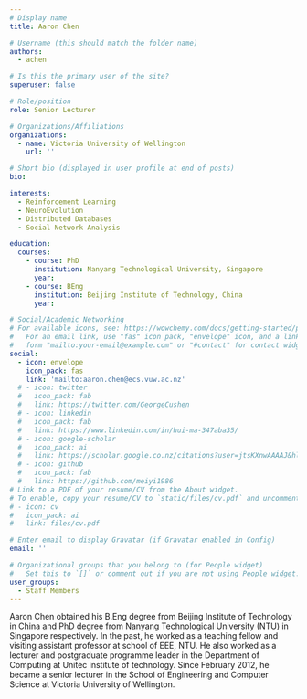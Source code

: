 ```yaml
---
# Display name
title: Aaron Chen

# Username (this should match the folder name)
authors:
  - achen

# Is this the primary user of the site?
superuser: false

# Role/position
role: Senior Lecturer

# Organizations/Affiliations
organizations:
  - name: Victoria University of Wellington
    url: ''

# Short bio (displayed in user profile at end of posts)
bio: 

interests:
  - Reinforcement Learning
  - NeuroEvolution
  - Distributed Databases
  - Social Network Analysis

education:
  courses:
    - course: PhD
      institution: Nanyang Technological University, Singapore
      year:
    - course: BEng
      institution: Beijing Institute of Technology, China
      year: 

# Social/Academic Networking
# For available icons, see: https://wowchemy.com/docs/getting-started/page-builder/#icons
#   For an email link, use "fas" icon pack, "envelope" icon, and a link in the
#   form "mailto:your-email@example.com" or "#contact" for contact widget.
social:
  - icon: envelope
    icon_pack: fas
    link: 'mailto:aaron.chen@ecs.vuw.ac.nz'
  # - icon: twitter
  #   icon_pack: fab
  #   link: https://twitter.com/GeorgeCushen
  # - icon: linkedin
  #   icon_pack: fab
  #   link: https://www.linkedin.com/in/hui-ma-347aba35/
  # - icon: google-scholar
  #   icon_pack: ai
  #   link: https://scholar.google.co.nz/citations?user=jtsKXnwAAAAJ&hl=en
  # - icon: github
  #   icon_pack: fab
  #   link: https://github.com/meiyi1986
# Link to a PDF of your resume/CV from the About widget.
# To enable, copy your resume/CV to `static/files/cv.pdf` and uncomment the lines below.
# - icon: cv
#   icon_pack: ai
#   link: files/cv.pdf

# Enter email to display Gravatar (if Gravatar enabled in Config)
email: ''

# Organizational groups that you belong to (for People widget)
#   Set this to `[]` or comment out if you are not using People widget.
user_groups:
  - Staff Members
---
```


Aaron Chen obtained his B.Eng degree from Beijing Institute of Technology in China and PhD degree from Nanyang Technological University (NTU) in Singapore respectively. In the past, he worked as a teaching fellow and visiting assistant professor at school of EEE, NTU. He also worked as a lecturer and postgraduate programme leader in the Department of Computing at Unitec institute of technology. Since February 2012, he became a senior lecturer in the School of Engineering and Computer Science at Victoria University of Wellington.
